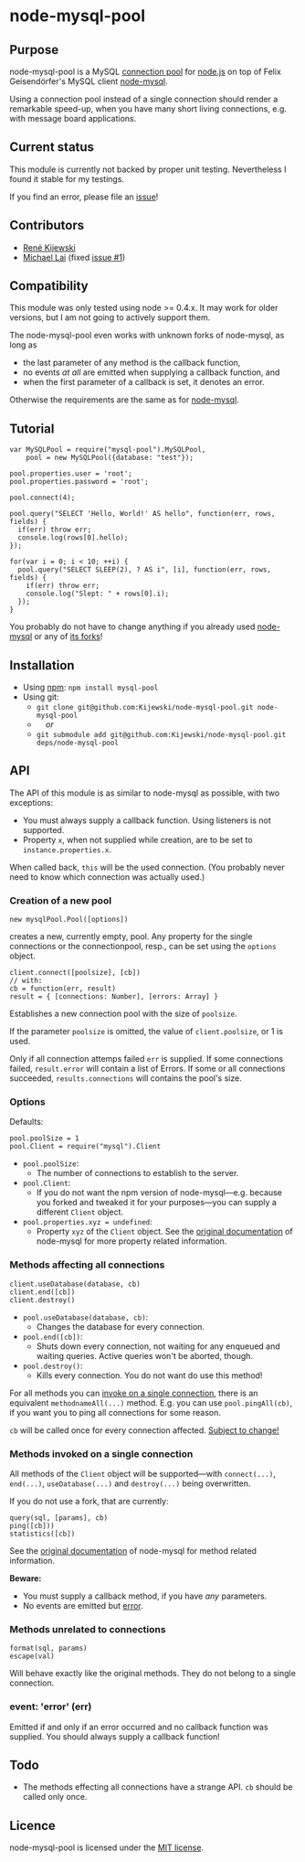 <h1 id="Readme">node-mysql-pool</h1>

<h2 id="Purpose">Purpose</h2>

node-mysql-pool is a MySQL [connection pool](http://en.wikipedia.org/wiki/Connection_pool)
for [node.js](http://nodejs.org/) on top of Felix Geisendörfer's MySQL client
[node-mysql](https://github.com/felixge/node-mysql).

Using a connection pool instead of a single connection should render a remarkable
speed-up, when you have many short living connections, e.g. with message board applications.

<h2 id="Status">Current status</h2>

This module is currently not backed by proper unit testing. Nevertheless I found
it stable for my testings.

If you find an error, please file an [issue](https://github.com/Kijewski/node-mysql-pool/issues)!

<h2 id="Contributors">Contributors</h2>

* [René Kijewski](https://github.com/Kijewski)
* [Michael Lai](https://github.com/melin)
    (fixed [issue #1](https://github.com/Kijewski/node-mysql-pool/issues#issue/1))

<h2 id="Compatibility">Compatibility</h2>

This module was only tested using node >= 0.4.x. It may work for older versions,
but I am not going to actively support them.

The node-mysql-pool even works with unknown forks of node-mysql, as long as

* the last parameter of any method is the callback function,
* no events *at all* are emitted when supplying a callback function, and
* when the first parameter of a callback is set, it denotes an error.

Otherwise the requirements are the same as for
[node-mysql](https://github.com/felixge/node-mysql/blob/master/Readme.md).

<h2 id="Tutorial">Tutorial</h2>

    var MySQLPool = require("mysql-pool").MySQLPool,
        pool = new MySQLPool({database: "test"});
        
    pool.properties.user = 'root';
    pool.properties.password = 'root';
    
    pool.connect(4);
    
    pool.query("SELECT 'Hello, World!' AS hello", function(err, rows, fields) {
      if(err) throw err;
      console.log(rows[0].hello);
    });
    
    for(var i = 0; i < 10; ++i) {
      pool.query("SELECT SLEEP(2), ? AS i", [i], function(err, rows, fields) {
        if(err) throw err;
        console.log("Slept: " + rows[0].i);
      });
    }

You probably do not have to change anything if you already used
[node-mysql](https://github.com/felixge/node-mysql/)
or any of [its forks](https://github.com/felixge/node-mysql/network)!

<h2 id="Installation">Installation</h2>

* Using [npm](http://npmjs.org/): `npm install mysql-pool`
* Using git:
    * `git clone git@github.com:Kijewski/node-mysql-pool.git node-mysql-pool`
    *     *or*
    * `git submodule add git@github.com:Kijewski/node-mysql-pool.git deps/node-mysql-pool`

<h2 id="API">API</h2>

The API of this module is as similar to node-mysql as possible, with two exceptions:

* You must always supply a callback function. Using listeners is not supported.
* Property `x`, when not supplied while creation, are to be set to `instance.properties.x`.

When called back, `this` will be the used connection. (You probably never need to
know which connection was actually used.)

<h3 id="NewPool">Creation of a new pool</h3>

    new mysqlPool.Pool([options])

creates a new, currently empty, pool. Any property for the single connections or
the connectionpool, resp., can be set using the `options` object.

    client.connect([poolsize], [cb])
    // with:
    cb = function(err, result)
    result = { [connections: Number], [errors: Array] }

Establishes a new connection pool with the size of `poolsize`.

If the parameter `poolsize` is omitted, the value of `client.poolsize`, or 1 is used.

Only if all connection attemps failed `err` is supplied.
If some connections failed, `result.error` will contain a list of Errors.
If some or all connections succeeded, `results.connections` will contains the pool's size.

<h3 id="Options">Options</h3>

Defaults:

    pool.poolSize = 1
    pool.Client = require("mysql").Client

* `pool.poolSize`:
    * The number of connections to establish to the server.
* `pool.Client`:
    * If you do not want the npm version of node-mysql—e.g. because you forked and
      tweaked it for your purposes—you can supply a different `Client` object.
* `pool.properties.xyz = undefined`:
    * Property `xyz` of the `Client` object.
      See the [original documentation](https://github.com/felixge/node-mysql/blob/master/Readme.md)
      of node-mysql for more property related information.

<h3 id="AllConnections">Methods affecting all connections</h3>

    client.useDatabase(database, cb)
    client.end([cb])
    client.destroy()

* `pool.useDatabase(database, cb)`:
    * Changes the database for every connection.
* `pool.end([cb])`:
    * Shuts down every connection, not waiting for any enqueued and waiting queries.
      Active queries won't be aborted, though.
* `pool.destroy()`:
    * Kills every connection. You do not want do use this method!

For all methods you can [invoke on a single connection](#SingleConnection), there is
an equivalent `methodnameAll(...)` method. E.g. you can use `pool.pingAll(cb)`, if
you want you to ping all connections for some reason.

`cb` will be called once for every connection affected. [Subject to change!](#Todo)

<h3 id="SingleConnection">Methods invoked on a single connection</h3>

All methods of the `Client` object will be supported—with `connect(...)`, `end(...)`,
`useDatabase(...)` and `destroy(...)` being overwritten.

If you do not use a fork, that are currently:

    query(sql, [params], cb)
    ping([cb]))
    statistics([cb])

See the [original documentation](https://github.com/felixge/node-mysql/blob/master/Readme.md)
of node-mysql for method related information.

**Beware:**

* You must supply a callback method, if you have *any* parameters.
* No events are emitted but [error](#EventError).

<h3 id="NoConnection">Methods unrelated to connections</h3>

    format(sql, params)
    escape(val)

Will behave exactly like the original methods. They do not belong to a single
connection.

<h3 id="EventError">event: 'error' (err)</h3>

Emitted if and only if an error occurred and no callback function was supplied.
You should always supply a callback function!

<h2 id="Todo">Todo</h2>

* The methods effecting all connections have a strange API. `cb` should be called
  only once.


<h2 id="Licence">Licence</h2>

node-mysql-pool is licensed under the
[MIT license](https://github.com/Kijewski/node-mysql-pool/blob/master/License).
